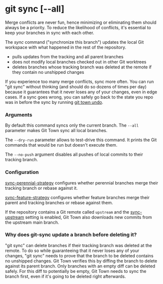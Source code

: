 # git sync [--all]

Merge conflicts are never fun, hence minimizing or eliminating them should
always be a priority. To reduce the likelihood of conflicts, it's essential to
keep your branches in sync with each other.

The _sync_ command ("synchronize this branch") updates the local Git workspace
with what happened in the rest of the repository.

- pulls updates from the tracking and all parent branches
- does not modify local branches checked out in other Git worktrees
- deletes branches whose tracking branch was deleted at the remote if they
  contain no unshipped changes

If you experience too many merge conflicts, sync more often. You can run "git
sync" without thinking (and should do so dozens of times per day) because it
guarantees that it never loses any of your changes, even in edge cases. If a
sync goes wrong, you can safely go back to the state you repo was in before the
sync by running [git town undo](undo.md).

### Arguments

By default this command syncs only the current branch. The `--all` parameter
makes Git Town sync all local branches.

The `--dry-run` parameter allows to test-drive this command. It prints the Git
commands that would be run but doesn't execute them.

The `--no-push` argument disables all pushes of local commits to their tracking
branch.

### Configuration

[sync-perennial-strategy](../preferences/sync-perennial-strategy.md) configures
whether perennial branches merge their tracking branch or rebase against it.

[sync-feature-strategy](../preferences/sync-feature-strategy.md) configures
whether feature branches merge their parent and tracking branches or rebase
against them.

If the repository contains a Git remote called `upstream` and the
[sync-upstream](../preferences/sync-upstream.md) setting is enabled, Git Town
also downloads new commits from the upstream main branch.

### Why does git-sync update a branch before deleting it?

"git sync" can delete branches if their tracking branch was deleted at the
remote. To do so while guaranteeing that it never loses any of your changes,
"git sync" needs to prove that the branch to be deleted contains no unshipped
changes. Git Town verifies this by diffing the branch to delete against its
parent branch. Only branches with an empty diff can be deleted safely. For this
diff to potentially be empty, Git Town needs to sync the branch first, even if
it's going to be deleted right afterwards.
